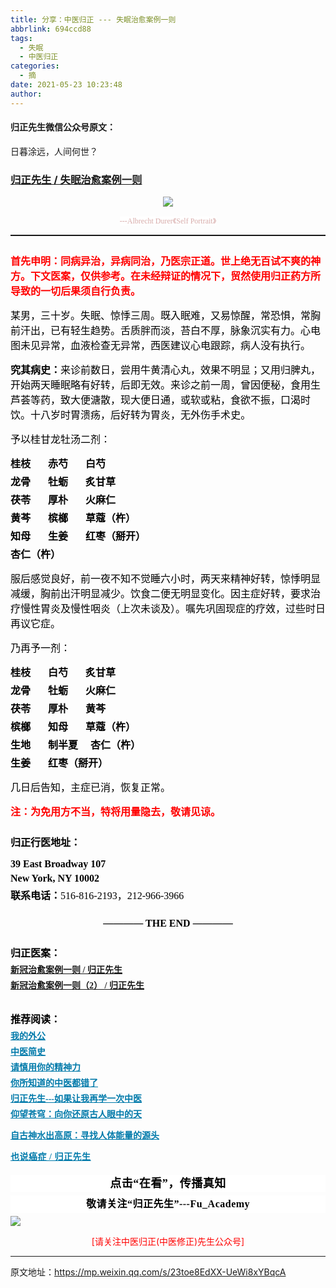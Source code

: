 ```yaml
---
title: 分享：中医归正 --- 失眠治愈案例一则
abbrlink: 694ccd88
tags:
  - 失眠
  - 中医归正
categories:
  - 摘
date: 2021-05-23 10:23:48
author:
---
```


#### 归正先生微信公众号原文：

日暮涂远，人间何世？

<!-- more -->

###  [归正先生 / 失眠治愈案例一则](https://mp.weixin.qq.com/s/23toe8EdXX-UeWi8xYBqcA "跳转至原文")



<div class="rich_media_content ">
                    <p style="text-align: center;"><img class="rich_pages js_insertlocalimg" src="https://tva3.sinaimg.cn/large/8bf740e1gy1gqs5g2drbgj20ku0htttk.jpg" data-type="jpeg" data-w="750" style=""  /></p><p style="margin-bottom: 10px;white-space: normal;text-align: center;line-height: normal;"><span style="background-color: rgb(255, 255, 255);color: rgb(215, 171, 169);font-family: 仿宋;font-size: 12px;">---Albrecht Durer</span><span style="background-color: rgb(255, 255, 255);color: rgb(215, 171, 169);font-family: 仿宋;font-size: 12px;">《Self Portrait</span><span style="background-color: rgb(255, 255, 255);color: rgb(215, 171, 169);font-family: 仿宋;font-size: 12px;">》</span><br  /></p><hr style="white-space: normal;border-style: solid;border-right-width: 0px;border-bottom-width: 0px;border-left-width: 0px;border-color: rgba(0, 0, 0, 0.1);transform-origin: 0px 0px;transform: scale(1, 0.5);"  /><section style="margin: 25px 0cm 15px;white-space: normal;"><span style="font-size: 16px;"><strong><span style="font-family: 仿宋;color: rgb(255, 0, 0);">首先申明：同病异治，异病同治，乃医宗正道。世上绝无百试不爽的神方。下文医案，仅供</span></strong><strong><span style="font-family: 仿宋;color: rgb(255, 0, 0);">参考。在未经辩证的情况下，贸然使用归正药方所导致的一切后果须自行负责。</span></strong></span></section><p style="margin-top: 15px;margin-bottom: 15px;white-space: normal;"><span style="color: rgb(0, 0, 0);font-family: 仿宋;font-size: 16px;">某男，三十岁。失眠、惊悸三周。既入眠难，又易惊醒，常恐惧，常胸前汗出，已有轻生趋势。</span><span style="color: rgb(0, 0, 0);font-family: 仿宋;font-size: 16px;">舌质胖而淡，苔白不厚，脉象沉实有力。</span><span style="color: rgb(0, 0, 0);font-family: 仿宋;font-size: 16px;">心电图未见异常，血液检查无异常，西医建议心电跟踪，病人</span><span style="color: rgb(0, 0, 0);font-family: 仿宋;font-size: 16px;">没有</span><span style="color: rgb(0, 0, 0);font-family: 仿宋;font-size: 16px;">执行。</span><span style="color: rgb(0, 0, 0);font-family: 仿宋;font-size: 16px;"><br  /></span></p><p style="margin-top: 15px;margin-bottom: 15px;white-space: normal;"><strong><span style="color: rgb(0, 0, 0);font-family: 仿宋;font-size: 16px;">究其病</span><span style="color: rgb(0, 0, 0);font-family: 仿宋;font-size: 16px;">史：</span></strong><span style="color: rgb(0, 0, 0);font-family: 仿宋;font-size: 16px;">来诊前数日，</span><span style="color: rgb(0, 0, 0);font-family: 仿宋;font-size: 16px;">尝用牛黄清心丸，效果不明显；</span><span style="color: rgb(0, 0, 0);font-family: 仿宋;font-size: 16px;">又用归脾丸，开始两天睡眠略有好转，后即无效。</span><span style="color: rgb(0, 0, 0);font-family: 仿宋;font-size: 16px;">来诊之前一周，曾因便秘，食用生芦荟等药，致大便溏散，现大便日通，或软或粘，食欲不振，口渴时饮。</span><span style="color: rgb(0, 0, 0);font-family: 仿宋;font-size: 16px;">十八</span><span style="color: rgb(0, 0, 0);font-family: 仿宋;font-size: 16px;">岁时</span><span style="color: rgb(0, 0, 0);font-family: 仿宋;font-size: 16px;">胃溃疡</span><span style="color: rgb(0, 0, 0);font-family: 仿宋;font-size: 16px;">，后好转为</span><span style="color: rgb(0, 0, 0);font-family: 仿宋;font-size: 16px;">胃炎</span><span style="color: rgb(0, 0, 0);font-family: 仿宋;font-size: 16px;">，</span><span style="color: rgb(0, 0, 0);font-family: 仿宋;font-size: 16px;">无外伤手术</span><span style="color: rgb(0, 0, 0);font-family: 仿宋;font-size: 16px;">史。</span></p><section style="margin-top: 15px;white-space: normal;margin-bottom: 15px;"><span style="color: rgb(0, 0, 0);font-family: 仿宋;font-size: 16px;">予以桂甘龙牡汤二</span><span style="color: rgb(0, 0, 0);font-family: 仿宋;font-size: 16px;">剂</span><span style="color: rgb(0, 0, 0);font-family: 仿宋;font-size: 16px;">：</span></section><section style="white-space: normal;margin-bottom: 5px;margin-top: 5px;line-height: normal;"><strong><span style="color: rgb(0, 0, 0);font-family: 仿宋;font-size: 16px;">桂枝&nbsp;&nbsp; &nbsp; &nbsp; 赤芍&nbsp; &nbsp; &nbsp; &nbsp;白芍</span></strong></section><section style="white-space: normal;margin-bottom: 5px;margin-top: 5px;line-height: normal;"><strong><span style="color: rgb(0, 0, 0);font-family: 仿宋;font-size: 16px;">龙骨&nbsp; &nbsp; &nbsp; &nbsp;</span></strong><strong><span style="color: rgb(0, 0, 0);font-family: 仿宋;font-size: 16px;">牡蛎&nbsp; &nbsp; &nbsp; &nbsp;</span></strong><strong><span style="color: rgb(0, 0, 0);font-family: 仿宋;font-size: 16px;">炙甘草&nbsp; &nbsp; &nbsp; &nbsp; &nbsp;&nbsp;</span></strong></section><section style="white-space: normal;margin-bottom: 5px;margin-top: 5px;line-height: normal;"><strong><span style="color: rgb(0, 0, 0);font-family: 仿宋;font-size: 16px;">茯苓&nbsp; &nbsp; &nbsp; &nbsp;厚朴&nbsp; &nbsp; &nbsp; &nbsp;</span></strong><strong><span style="color: rgb(0, 0, 0);font-family: 仿宋;font-size: 16px;">火麻仁</span></strong><strong><span style="color: rgb(0, 0, 0);font-family: 仿宋;font-size: 16px;">&nbsp;&nbsp;&nbsp;&nbsp;</span></strong></section><section style="white-space: normal;margin-bottom: 5px;margin-top: 5px;line-height: normal;"><strong><span style="color: rgb(0, 0, 0);font-family: 仿宋;font-size: 16px;">黄芩&nbsp; &nbsp; &nbsp; &nbsp;槟榔&nbsp; &nbsp; &nbsp; &nbsp;</span></strong><strong><span style="color: rgb(0, 0, 0);font-family: 仿宋;font-size: 16px;">草蔻（杵）</span></strong></section><section style="white-space: normal;margin-bottom: 5px;margin-top: 5px;line-height: normal;"><strong><span style="color: rgb(0, 0, 0);font-family: 仿宋;font-size: 16px;">知母&nbsp; &nbsp; &nbsp; &nbsp;</span></strong><strong><span style="color: rgb(0, 0, 0);font-family: 仿宋;font-size: 16px;">生姜</span></strong><strong><span style="color: rgb(0, 0, 0);font-family: 仿宋;font-size: 16px;">&nbsp; &nbsp; &nbsp; &nbsp;红枣（掰开）</span></strong></section><section style="white-space: normal;margin-bottom: 5px;margin-top: 5px;line-height: normal;"><strong><span style="color: rgb(0, 0, 0);font-family: 仿宋;font-size: 16px;">杏仁（杵）</span></strong></section><p style="margin-top: 15px;margin-bottom: 15px;white-space: normal;"><span style="color: rgb(0, 0, 0);font-family: 仿宋;font-size: 16px;">服后感觉良好，前一夜不知不觉睡六小时，两天来精神好转，惊悸明显减缓，胸前出汗明显减少。饮食二便无明显变化。因主症好转，要求治疗慢性胃炎及慢性咽炎（上次未谈及）。嘱先巩固现症的疗效，过些时日再议它症。</span></p><p style="margin-top: 15px;margin-bottom: 15px;white-space: normal;"><span style="font-size: 16px;color: rgb(0, 0, 0);font-family: 仿宋;">乃再予一剂：</span></p><p style="white-space: normal;margin-top: 5px;margin-bottom: 5px;line-height: normal;"><strong><span style="color: rgb(0, 0, 0);font-family: 仿宋;font-size: 16px;">桂枝&nbsp; &nbsp; &nbsp;&nbsp; 白芍&nbsp; &nbsp; &nbsp; &nbsp;炙甘草</span></strong></p><p style="white-space: normal;margin-top: 5px;margin-bottom: 5px;line-height: normal;"><strong><span style="color: rgb(0, 0, 0);font-family: 仿宋;font-size: 16px;">龙骨&nbsp; &nbsp; &nbsp; &nbsp;牡蛎&nbsp; &nbsp; &nbsp; &nbsp;火麻仁&nbsp;&nbsp; &nbsp;</span></strong></p><p style="white-space: normal;margin-top: 5px;margin-bottom: 5px;line-height: normal;"><strong><span style="color: rgb(0, 0, 0);font-family: 仿宋;font-size: 16px;">茯苓&nbsp; &nbsp;&nbsp;&nbsp; &nbsp;厚朴&nbsp;&nbsp; &nbsp; &nbsp; 黄芩&nbsp; &nbsp; &nbsp; &nbsp;</span></strong></p><p style="white-space: normal;margin-top: 5px;margin-bottom: 5px;line-height: normal;"><strong><span style="color: rgb(0, 0, 0);font-family: 仿宋;font-size: 16px;">槟榔&nbsp; &nbsp;&nbsp;&nbsp; &nbsp;知母&nbsp;&nbsp; &nbsp;&nbsp;&nbsp; 草蔻（杵）&nbsp;&nbsp;&nbsp;&nbsp;&nbsp;</span></strong></p><p style="white-space: normal;margin-top: 5px;margin-bottom: 5px;line-height: normal;"><strong><span style="color: rgb(0, 0, 0);font-family: 仿宋;font-size: 16px;">生地&nbsp;&nbsp; &nbsp; &nbsp; 制半夏&nbsp;&nbsp; &nbsp;&nbsp;</span></strong><strong><span style="color: rgb(0, 0, 0);font-family: 仿宋;font-size: 16px;">杏仁（杵）</span></strong></p><section style="white-space: normal;margin-top: 5px;line-height: normal;margin-bottom: 15px;"><strong><span style="color: rgb(0, 0, 0);font-family: 仿宋;font-size: 16px;">生姜&nbsp; &nbsp; &nbsp; &nbsp;红枣（掰开）</span></strong></section><p style="margin-top: 15px;margin-bottom: 15px;white-space: normal;"><span style="color: rgb(0, 0, 0);font-family: 仿宋;font-size: 16px;">几日后告知，主症已消，恢复正常。</span></p><section style="margin-top: 5px;margin-bottom: 15px;white-space: normal;"><span style="color: rgb(0, 0, 0);font-family: 仿宋;font-size: 16px;"></span></section><p style="margin: 10px 0cm 25px;white-space: normal;"><span style="font-size: 16px;"><strong><span style="font-family: 仿宋;color: rgb(255, 0, 0);">注：为免用方不当，特将用量隐去，敬请见谅。</span></strong></span></p><p style="margin-top: 15px;margin-bottom: 15px;white-space: normal;"><span style="font-size: 16px;color: rgb(0, 0, 0);"><strong><span style="font-family: 仿宋;">归正行医地址：</span></strong></span></p><p style="margin-top: 5px;margin-bottom: 5px;white-space: normal;line-height: normal;"><strong><span style="color: rgb(0, 0, 0);font-family: 仿宋;font-size: 16px;">39 East Broadway 107</span></strong></p><p style="margin-top: 5px;margin-bottom: 5px;white-space: normal;line-height: normal;"><strong><span style="color: rgb(0, 0, 0);font-family: 仿宋;font-size: 16px;">New York, NY 10002</span></strong></p><section style="margin-top: 5px;margin-bottom: 25px;white-space: normal;line-height: normal;"><strong><span style="color: rgb(0, 0, 0);font-family: 仿宋;font-size: 16px;">联系电话：</span></strong><span style="color: rgb(0, 0, 0);font-family: 仿宋;font-size: 16px;">516-816-2193，212-966-3966</span></section><section style="margin-top: 25px;margin-bottom: 5px;white-space: normal;text-align: center;"><strong><span style="color: rgb(0, 0, 0);font-family: 仿宋;font-size: 16px;">———— THE&nbsp;END ————</span></strong></section><p style="margin-top: 25px;margin-bottom: 5px;white-space: normal;"><strong><span style="color: rgb(0, 0, 0);font-family: 仿宋;font-size: 16px;">归正医案：</span></strong></p><section style="margin-top: 5px;margin-bottom: 5px;white-space: normal;line-height: normal;"><a target="_blank" href="http://mp.weixin.qq.com/s?__biz=MzI5NzQzMzY5NQ==&amp;mid=2247484447&amp;idx=1&amp;sn=a21609383ce54fd446a4fc8bb96d56a1&amp;chksm=ecb46b2fdbc3e2399d863d2550d14e4c6671e699abf122baa33900555edc1b4ca3d8909906f9&amp;scene=21#wechat_redirect" data-itemshowtype="0" tab="innerlink" data-linktype="2"><strong style="text-decoration: underline;"><span style="font-family: 仿宋;font-size: 14px;text-align: center;">新冠治愈案例一则 / 归正先生</span></strong></a><br  /></section><section style="margin-top: 5px;margin-bottom: 5px;white-space: normal;line-height: normal;"><a target="_blank" href="http://mp.weixin.qq.com/s?__biz=MzI5NzQzMzY5NQ==&amp;mid=2247484465&amp;idx=1&amp;sn=b5f2be9381581dd03c7ec29402b4bb8b&amp;chksm=ecb46b01dbc3e217c775f21a7a36bf183a5bf275fd8fef6210f4e55ebad781b48028ff1cda8e&amp;scene=21#wechat_redirect" data-itemshowtype="0" tab="innerlink" data-linktype="2"><strong style="text-decoration: underline;"><span style="font-family: 仿宋;font-size: 14px;text-align: center;">新冠治愈案例一则（2） / 归正先生</span></strong></a><br  /></section><p style="margin-top: 5px;margin-bottom: 5px;white-space: normal;line-height: normal;"><br  /></p><p style="margin-top: 10px;margin-bottom: 5px;white-space: normal;"><strong><span style="color: rgb(0, 0, 0);font-family: 仿宋;font-size: 16px;">推荐阅读：</span></strong></p><p style="margin-top: 5px;margin-bottom: 5px;white-space: normal;line-height: normal;"><strong><span style="text-decoration: underline;color: rgb(0, 122, 170);font-family: 仿宋;font-size: 14px;text-align: center;"><a href="http://mp.weixin.qq.com/s?__biz=MzI5NzQzMzY5NQ==&amp;mid=2247483946&amp;idx=1&amp;sn=ea0bcd7f5add86208cff4173eadf6556&amp;chksm=ecb46d1adbc3e40cd0deb6d82999f4e138aeccfbcc696966f0eab5f4732075037fa7eb6caa07&amp;scene=21#wechat_redirect" target="_blank" data-linktype="2" style="color: rgb(0, 122, 170);">我的外公</a></span><span style="color: rgb(0, 122, 170);font-family: 仿宋;font-size: 14px;text-align: center;"></span></strong></p><p style="margin-top: 5px;margin-bottom: 5px;white-space: normal;line-height: normal;"><a target="_blank" href="http://mp.weixin.qq.com/s?__biz=MzI5NzQzMzY5NQ==&amp;mid=2247484224&amp;idx=1&amp;sn=000e808f30509ab836574f26196e5a51&amp;chksm=ecb46c70dbc3e5662d3556e2cc6fc0605c2ef403783ba571bebc7124902547c5f2eb727110b0&amp;scene=21#wechat_redirect" data-itemshowtype="0" tab="innerlink" data-linktype="2"><strong><span style="text-decoration: underline;color: rgb(0, 122, 170);font-family: 仿宋;font-size: 14px;text-align: center;">中医简史</span></strong></a><br  /></p><p style="margin-top: 5px;margin-bottom: 5px;white-space: normal;line-height: normal;"><a href="http://mp.weixin.qq.com/s?__biz=MzI5NzQzMzY5NQ==&amp;mid=2247484012&amp;idx=1&amp;sn=7cb2b912d3850de25b5c5f46c9399bf9&amp;chksm=ecb46d5cdbc3e44ab3fdf567fc8adb4169158ac24916333d995d2b7fca7650d470b53380a702&amp;scene=21#wechat_redirect" target="_blank" data-linktype="2" style="color: rgb(0, 122, 170);text-decoration: underline;font-family: 仿宋;font-size: 14px;"><strong><span style="text-align: center;">请慎用你的精神力</span></strong></a></p><p style="margin-top: 5px;margin-bottom: 5px;white-space: normal;line-height: normal;"><a href="http://mp.weixin.qq.com/s?__biz=MzI5NzQzMzY5NQ==&amp;mid=2247484107&amp;idx=1&amp;sn=9376c455f88cc445f0686c49d45681e5&amp;chksm=ecb46dfbdbc3e4edacc5b562a6ff088f95105aa6a4ed765f102502503f0311be1d43bbe73854&amp;scene=21#wechat_redirect" target="_blank" data-linktype="2" style="color: rgb(0, 122, 170);text-decoration: underline;"><strong><span style="font-family: 仿宋;font-size: 14px;text-align: center;">你所知道的中医都错了</span></strong></a><br  /></p><p style="margin-top: 5px;margin-bottom: 5px;white-space: normal;line-height: normal;"><a href="http://mp.weixin.qq.com/s?__biz=MzI5NzQzMzY5NQ==&amp;mid=2247484087&amp;idx=1&amp;sn=b76fe020a7a744a3f3c7850ad15671e6&amp;chksm=ecb46d87dbc3e491b5c1b56acfa70882bbf3af3c355f8e999c60476e7028238e2441eed1d4da&amp;scene=21#wechat_redirect" target="_blank" data-linktype="2" style="color: rgb(0, 122, 170);text-decoration: underline;"><strong><span style="font-family: 仿宋;font-size: 14px;text-align: center;">归正先生---如果让我再学一次中医</span></strong></a></p><p style="margin-top: 5px;margin-bottom: 5px;white-space: normal;line-height: normal;"><a href="http://mp.weixin.qq.com/s?__biz=MzI5NzQzMzY5NQ==&amp;mid=2247483964&amp;idx=1&amp;sn=f3981bc0edee904bfcf1f8318ba17db9&amp;chksm=ecb46d0cdbc3e41a1b9690db7c84e9150a12dd3fba6ddcb109fc3dec54f2a88f6f540db9b44b&amp;scene=21#wechat_redirect" target="_blank" data-linktype="2" style="color: rgb(0, 122, 170);text-decoration: underline;font-family: 仿宋;font-size: 14px;"><strong><span style="text-align: center;">仰望苍穹：向你还原古人眼中的天</span></strong></a></p><p style="white-space: normal;"><strong><span style="text-decoration: underline;font-family: 仿宋;font-size: 14px;color: rgb(0, 122, 170);text-align: center;"><a href="http://mp.weixin.qq.com/s?__biz=MzI5NzQzMzY5NQ==&amp;mid=2247483837&amp;idx=1&amp;sn=ee187f53d00e93d4df6fcf2d4cecd2a9&amp;chksm=ecb46e8ddbc3e79b68c067618a189e628651cf85a23b947cdb7e4aa3a1edd3b4f100d4566b97&amp;scene=21#wechat_redirect" target="_blank" data-linktype="2" style="color: rgb(0, 122, 170);">自古神水出高原：寻找人体能量的源头</a></span></strong><br  /></p><p style="margin-top: 5px;margin-bottom: 5px;white-space: normal;line-height: normal;"><strong style="color: rgb(0, 122, 170);text-decoration: underline;font-family: 仿宋;letter-spacing: 0.5px;font-size: 14px;background-color: rgb(255, 255, 255);"><a href="http://mp.weixin.qq.com/s?__biz=MzI5NzQzMzY5NQ==&amp;mid=2247484160&amp;idx=1&amp;sn=0e87693db4b2b76954137fb20b0bc7df&amp;chksm=ecb46c30dbc3e52630634fc9b13cc9ca29deba458be5a195a4c91a3a161f160508b928bdf330&amp;scene=21#wechat_redirect" target="_blank" data-linktype="2" style="color: rgb(0, 122, 170);">也说癌症 / 归正先生</a></strong></p><section style="margin-top: 20px;margin-bottom: 5px;white-space: normal;max-width: 100%;font-family: -apple-system, BlinkMacSystemFont, &quot;Helvetica Neue&quot;, &quot;PingFang SC&quot;, &quot;Hiragino Sans GB&quot;, &quot;Microsoft YaHei UI&quot;, &quot;Microsoft YaHei&quot;, Arial, sans-serif;letter-spacing: 0.544px;font-size: 16px;min-height: 1em;color: rgb(62, 62, 62);text-align: center;line-height: 1.75em;background-color: rgb(255, 255, 255);box-sizing: border-box !important;overflow-wrap: break-word !important;"><strong style="max-width: 100%;box-sizing: border-box !important;overflow-wrap: break-word !important;"><span style="max-width: 100%;font-size: 18px;color: rgb(0, 0, 0);font-family: 仿宋;letter-spacing: 0.5px;box-sizing: border-box !important;overflow-wrap: break-word !important;">点击“在看”，传播真知</span></strong></section><section style="margin-top: 5px;margin-bottom: 5px;white-space: normal;max-width: 100%;font-family: -apple-system, BlinkMacSystemFont, &quot;Helvetica Neue&quot;, &quot;PingFang SC&quot;, &quot;Hiragino Sans GB&quot;, &quot;Microsoft YaHei UI&quot;, &quot;Microsoft YaHei&quot;, Arial, sans-serif;letter-spacing: 0.544px;font-size: 16px;min-height: 1em;color: rgb(62, 62, 62);text-align: center;line-height: 1.75em;background-color: rgb(255, 255, 255);box-sizing: border-box !important;overflow-wrap: break-word !important;"><strong style="max-width: 100%;box-sizing: border-box !important;overflow-wrap: break-word !important;"><span style="max-width: 100%;font-size: 18px;color: rgb(0, 0, 0);font-family: 仿宋;letter-spacing: 0.5px;box-sizing: border-box !important;overflow-wrap: break-word !important;"><strong style="max-width: 100%;color: rgb(62, 62, 62);font-size: 16px;box-sizing: border-box !important;overflow-wrap: break-word !important;"><span style="max-width: 100%;color: rgb(0, 0, 0);box-sizing: border-box !important;overflow-wrap: break-word !important;">敬请关注“归正先生”---Fu_Academy</span></strong></span></strong></section>
					<img style="clear: both; display: block; margin:auto;" src="http://wx1.sinaimg.cn/mw690/8bf740e1gy1fgqt1hfuomj20hs0bzmyp.jpg" /><p style="text-align: center; color: red">[请关注中医归正(中医修正)先生公众号]</p><hr />
                </div>



原文地址：https://mp.weixin.qq.com/s/23toe8EdXX-UeWi8xYBqcA


